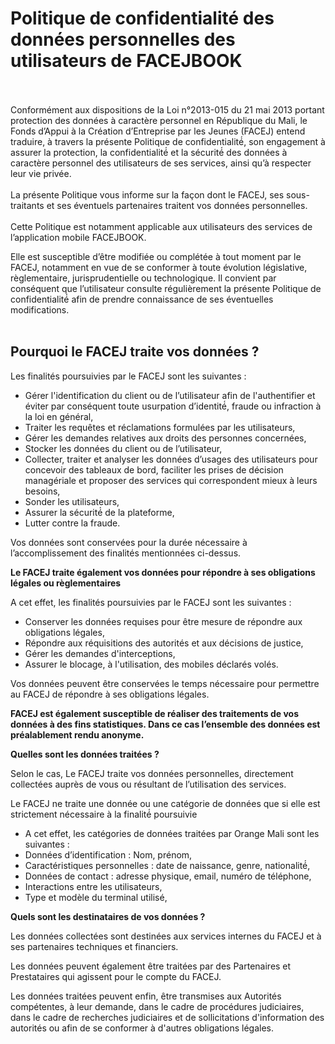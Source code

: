 # Politique de confidentialité des données personnelles des utilisateurs de FACEJBOOK<br/><br/>
Conformément aux dispositions de la Loi n°2013-015 du 21 mai 2013 portant protection des données à caractère
personnel en République du Mali, le Fonds d’Appui à la Création d’Entreprise par les Jeunes (FACEJ) entend traduire, à 
travers la présente Politique de confidentialité́, son engagement à assurer la protection, la confidentialité́ et la sécurité́
des données à caractère personnel des utilisateurs de ses services, ainsi qu’à respecter leur vie privée.<br/><br/>
La présente Politique vous informe sur la façon dont le FACEJ, ses sous-traitants et ses éventuels partenaires traitent vos données personnelles.<br/><br/>
Cette Politique est notamment applicable aux utilisateurs des services de l’application mobile FACEJBOOK.<br/>

Elle est susceptible d’être modifiée ou complétée à tout moment par le FACEJ, notamment en vue de se conformer à toute 
évolution législative, règlementaire, jurisprudentielle ou technologique. Il convient par conséquent que l’utilisateur
consulte régulièrement la présente Politique de confidentialité́ afin de prendre connaissance de ses 
éventuelles modifications.<br/><br/>

## Pourquoi le FACEJ traite vos données ?

Les finalités poursuivies par le FACEJ sont les suivantes :</b>
- Gérer l'identification du client ou de l’utilisateur afin de l'authentifier et éviter par conséquent toute usurpation d’identité́, fraude ou infraction à la loi en général,
- Traiter les requêtes et réclamations formulées par les utilisateurs,
- Gérer les demandes relatives aux droits des personnes concernées,
- Stocker les données du client ou de l’utilisateur,
- Collecter, traiter et analyser les données d’usages des utilisateurs pour concevoir des tableaux de bord, faciliter les prises de décision managériale et proposer des services qui correspondent mieux à leurs besoins,
- Sonder les utilisateurs,
- Assurer la sécurité́ de la plateforme,
- Lutter contre la fraude.

Vos données sont conservées pour la durée nécessaire à l’accomplissement des finalités mentionnées ci-dessus.<br/>

**Le FACEJ traite également vos données pour répondre à ses obligations légales ou règlementaires**

A cet effet, les finalités poursuivies par le FACEJ sont les suivantes :<br/>

- Conserver les données requises pour être mesure de répondre aux obligations légales,
- Répondre aux réquisitions des autorités et aux décisions de justice,
- Gérer les demandes d'interceptions,
- Assurer le blocage, à l'utilisation, des mobiles déclarés volés.

Vos données peuvent être conservées le temps nécessaire pour permettre au FACEJ de répondre à ses obligations légales.<br/>

**FACEJ est également susceptible de réaliser des traitements de vos données à des fins statistiques. Dans ce cas l’ensemble des données est préalablement rendu anonyme.**

**Quelles sont les données traitées ?**<br/>

Selon le cas, Le FACEJ traite vos données personnelles, directement collectées auprès de vous ou résultant de l’utilisation des services.<br/>

Le FACEJ ne traite une donnée ou une catégorie de données que si elle est strictement nécessaire à la finalité́ poursuivie<br/>

- A cet effet, les catégories de données traitées par Orange Mali sont les suivantes :<br/>
- Données d’identification : Nom, prénom, 
- Caractéristiques personnelles : date de naissance, genre, nationalité́,
- Données de contact : adresse physique, email, numéro de téléphone,
- Interactions entre les utilisateurs,
- Type et modèle du terminal utilisé,

**Quels sont les destinataires de vos données ?**<br/>

Les données collectées sont destinées aux services internes du FACEJ et à ses partenaires techniques et financiers.<br/>

Les données peuvent également être traitées par des Partenaires et Prestataires qui agissent pour le compte du FACEJ.<br/>

Les données traitées peuvent enfin, être transmises aux Autorités compétentes, à leur demande, dans le cadre de procédures judiciaires, dans le cadre de recherches judiciaires et de sollicitations d'information des autorités ou afin de se conformer à d'autres obligations légales.<br/>







